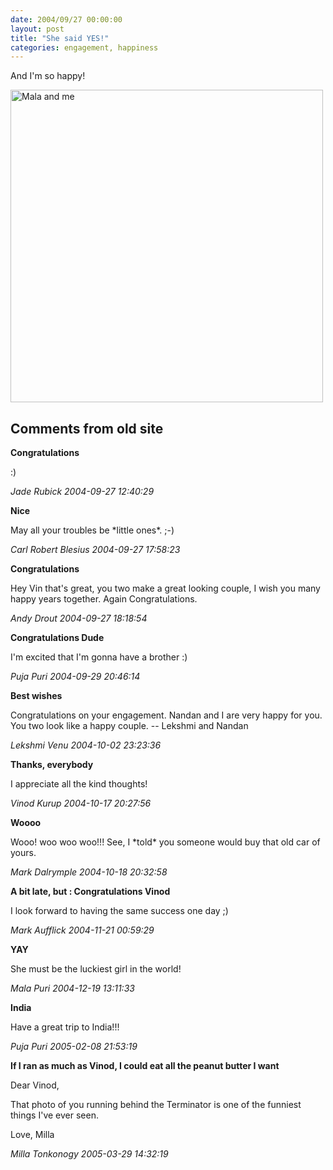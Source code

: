 ```yaml
---
date: 2004/09/27 00:00:00
layout: post
title: "She said YES!"
categories: engagement, happiness
---
```


And I'm so happy!

<img src="http://kurup.org/photo/images/16163/IMG_2419.jpg" width="500" alt="Mala and me" />

<div id="comment-box">
<h2>Comments from old site</h2>

<div class="one-comment">
<p><b>Congratulations</b></p>
<p>
:)
</p>
<address class="signature">
<span class="author">Jade Rubick</span>
<span class="date">2004-09-27 12:40:29</span>
</address>
</div>

<div class="one-comment">
<p><b>Nice</b></p>
<p>
May all your troubles be *little ones*. ;-)
</p>
<address class="signature">
<span class="author">Carl Robert Blesius</span>
<span class="date">2004-09-27 17:58:23</span>
</address>
</div>

<div class="one-comment">
<p><b>Congratulations</b></p>
<p>
Hey Vin that's great, you two make a great looking couple, I wish you
many happy years together. Again Congratulations.
</p>
<address class="signature">
<span class="author">Andy Drout</span>
<span class="date">2004-09-27 18:18:54</span>
</address>
</div>

<div class="one-comment">
<p><b>Congratulations Dude</b></p>
<p>
I'm excited that I'm gonna have a brother :)
</p>
<address class="signature">
<span class="author">Puja Puri</span>
<span class="date">2004-09-29 20:46:14</span>
</address>
</div>

<div class="one-comment">
<p><b>Best wishes</b></p>
<p>
Congratulations on your engagement.  Nandan and I are very happy for
you.  You two look like a happy couple. -- Lekshmi and Nandan
</p>
<address class="signature">
<span class="author">Lekshmi Venu</span>
<span class="date">2004-10-02 23:23:36</span>
</address>
</div>

<div class="my-comment">
<p><b>Thanks, everybody</b></p>
<p>
I appreciate all the kind thoughts!
</p>
<address class="signature">
<span class="author">Vinod Kurup</span>
<span class="date">2004-10-17 20:27:56</span>
</address>
</div>

<div class="one-comment">
<p><b>Woooo</b></p>
<p>
Wooo!  woo woo woo!!!  See, I *told* you someone would buy that old
car of yours.
</p>
<address class="signature">
<span class="author">Mark Dalrymple</span>
<span class="date">2004-10-18 20:32:58</span>
</address>
</div>

<div class="one-comment">
<p><b>A bit late, but : Congratulations Vinod</b></p>
<p>
I look forward to having the same success one day ;)
</p>
<address class="signature">
<span class="author">Mark Aufflick</span>
<span class="date">2004-11-21 00:59:29</span>
</address>
</div>

<div class="one-comment">
<p><b>YAY</b></p>
<p>
She must be the luckiest girl in the world!
</p>
<address class="signature">
<span class="author">Mala Puri</span>
<span class="date">2004-12-19 13:11:33</span>
</address>
</div>

<div class="one-comment">
<p><b>India</b></p>
<p>
Have a great trip to India!!!
</p>
<address class="signature">
<span class="author">Puja Puri</span>
<span class="date">2005-02-08 21:53:19</span>
</address>
</div>

<div class="one-comment">
<p><b>If I ran as much as Vinod, I could eat all the peanut butter I want</b></p>
<p>
Dear Vinod,
</p>
<p>
That photo of you running behind the Terminator is one of the funniest
things I've ever seen.
</p>
<p>
Love, Milla
</p>
<address class="signature">
<span class="author">Milla Tonkonogy</span>
<span class="date">2005-03-29 14:32:19</span>
</address>
</div>

</div>
